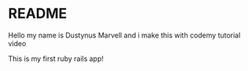 # README

Hello my name is Dustynus Marvell and i make this with codemy tutorial video

This is my first ruby rails app!